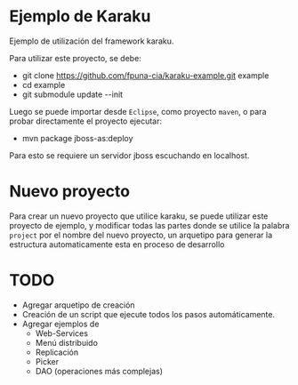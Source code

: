 # Ejemplo de Karaku

Ejemplo de utilización del framework karaku.

Para utilizar este proyecto, se debe:

* git clone https://github.com/fpuna-cia/karaku-example.git example
* cd example
* git submodule update --init

Luego se puede importar desde `Eclipse`, como proyecto `maven`, o 
para probar directamente el proyecto ejecutar:

* mvn package jboss-as:deploy

Para esto se requiere un servidor jboss escuchando en localhost.


# Nuevo proyecto

Para crear un nuevo proyecto que utilice karaku, se puede utilizar
este proyecto de ejemplo, y modificar todas las partes donde se 
utilice la palabra `project` por el nombre del nuevo proyecto, un
arquetipo para generar la estructura automaticamente esta en proceso
de desarrollo


# TODO

* Agregar arquetipo de creación
* Creación de un script que ejecute todos los pasos automáticamente.
* Agregar ejemplos de 
  * Web-Services
  * Menú distribuido
  * Replicación
  * Picker
  * DAO (operaciones más complejas)
